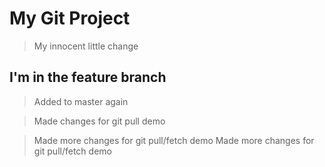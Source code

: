 # My Git Project

> My innocent little change


## I'm in the feature branch

> Added to master again

> Made changes for git pull demo

> Made more changes for git pull/fetch demo
> Made more changes for git pull/fetch demo

